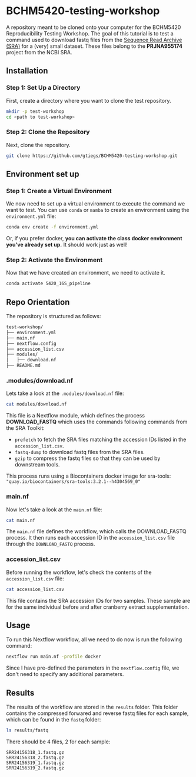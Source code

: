 # BCHM5420-testing-workshop
A repository meant to be cloned onto your computer for the BCHM5420 Reproducibility Testing Workshop. The goal of this tutorial is to test a command used to download fastq files from the [Sequence Read Archive (SRA)](https://www.ncbi.nlm.nih.gov/sra/) for a (very) small dataset. These files belong to the **PRJNA955174** project from the NCBI SRA.

## Installation

### Step 1: Set Up a Directory
First, create a directory where you want to clone the test repository.
```bash
mkdir -p test-workshop
cd <path to test-workshop>
```

### Step 2: Clone the Repository
Next, clone the repository.
```bash 
git clone https://github.com/gtiegs/BCHM5420-testing-workshop.git
```

## Environment set up
### Step 1: Create a Virtual Environment
We now need to set up a virtual environment to execute the command we want to test.
You can use `conda` or `mamba` to create an environment using the `environment.yml` file:
```bash
conda env create -f environment.yml
```
Or, if you prefer docker, **you can activate the class docker environment you've already set up.** It should work just as well!

### Step 2: Activate the Environment
Now that we have created an environment, we need to activate it.
```bash
conda activate 5420_16S_pipeline
```

## Repo Orientation
The repository is structured as follows:
```bash
test-workshop/
├── environment.yml
├── main.nf
├── nextflow.config
├── accession_list.csv
├── modules/
│   ├── download.nf
├── README.md
```

### .modules/download.nf
Lets take a look at the `.modules/download.nf` file:
```bash
cat modules/download.nf
```

This file is a Nextflow module, which defines the process **DOWNLOAD_FASTQ** which uses the commands following commands from the SRA Toolkit:
- `prefetch` to fetch the SRA files matching the accession IDs listed in the `accession_list.csv`.
- `fastq-dump` to download fastq files from the SRA files.
- `gzip` to compress the fastq files so that they can be used by downstream tools.

This process runs using a Biocontainers docker image for sra-tools: `"quay.io/biocontainers/sra-tools:3.2.1--h4304569_0"`

### main.nf
Now let's take a look at the `main.nf` file:
```bash
cat main.nf
```

The `main.nf` file defines the workflow, which calls the DOWNLOAD_FASTQ process. It then runs each accession ID in the `accession_list.csv` file through the `DOWNLOAD_FASTQ` process.

### accession_list.csv
Before running the workflow, let's check the contents of the `accession_list.csv` file:
```bash
cat accession_list.csv
```
This file contains the SRA accession IDs for two samples. These sample are for the same individual before and after cranberry extract supplementation. 

## Usage
To run this Nextflow workflow, all we need to do now is run the following command:

```bash
nextflow run main.nf -profile docker
```
Since I have pre-defined the parameters in the `nextflow.config` file, we don't need to specify any additional parameters.

## Results
The results of the workflow are stored in the `results` folder. This folder contains the compressed forwared and reverse fastq files for each sample, which can be found in the `fastq` folder:
```bash
ls results/fastq
```

There should be 4 files, 2 for each sample:
```
SRR24156318_1.fastq.gz  
SRR24156318_2.fastq.gz  
SRR24156319_1.fastq.gz  
SRR24156319_2.fastq.gz
```

 

